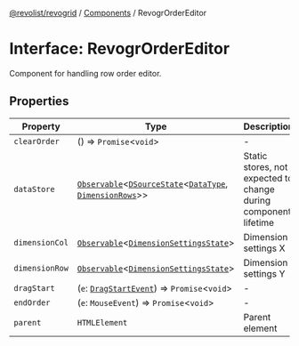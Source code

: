 [@revolist/revogrid](README.md) / [Components](Namespace.Components.md) / RevogrOrderEditor

# Interface: RevogrOrderEditor

Component for handling row order editor.

## Properties

| Property | Type | Description | Defined in |
| ------ | ------ | ------ | ------ |
| `clearOrder` | () => `Promise`\<`void`\> | - | [src/components.d.ts:498](https://github.com/revolist/revogrid/blob/21cf5bd8103ee03a0cd211a424e38941bf038335/src/components.d.ts#L498) |
| `dataStore` | [`Observable`](TypeAlias.Observable.md)\<[`DSourceState`](TypeAlias.DSourceState.md)\<[`DataType`](TypeAlias.DataType.md), [`DimensionRows`](TypeAlias.DimensionRows.md)\>\> | Static stores, not expected to change during component lifetime | [src/components.d.ts:502](https://github.com/revolist/revogrid/blob/21cf5bd8103ee03a0cd211a424e38941bf038335/src/components.d.ts#L502) |
| `dimensionCol` | [`Observable`](TypeAlias.Observable.md)\<[`DimensionSettingsState`](Interface.DimensionSettingsState.md)\> | Dimension settings X | [src/components.d.ts:506](https://github.com/revolist/revogrid/blob/21cf5bd8103ee03a0cd211a424e38941bf038335/src/components.d.ts#L506) |
| `dimensionRow` | [`Observable`](TypeAlias.Observable.md)\<[`DimensionSettingsState`](Interface.DimensionSettingsState.md)\> | Dimension settings Y | [src/components.d.ts:510](https://github.com/revolist/revogrid/blob/21cf5bd8103ee03a0cd211a424e38941bf038335/src/components.d.ts#L510) |
| `dragStart` | (`e`: [`DragStartEvent`](Interface.DragStartEvent.md)) => `Promise`\<`void`\> | - | [src/components.d.ts:511](https://github.com/revolist/revogrid/blob/21cf5bd8103ee03a0cd211a424e38941bf038335/src/components.d.ts#L511) |
| `endOrder` | (`e`: `MouseEvent`) => `Promise`\<`void`\> | - | [src/components.d.ts:512](https://github.com/revolist/revogrid/blob/21cf5bd8103ee03a0cd211a424e38941bf038335/src/components.d.ts#L512) |
| `parent` | `HTMLElement` | Parent element | [src/components.d.ts:516](https://github.com/revolist/revogrid/blob/21cf5bd8103ee03a0cd211a424e38941bf038335/src/components.d.ts#L516) |
